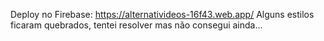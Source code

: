 Deploy no Firebase: https://alternativideos-16f43.web.app/
Alguns estilos ficaram quebrados, tentei resolver mas não consegui ainda...
